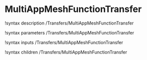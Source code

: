<!-- MOOSE Documentation Stub: Remove this when content is added. -->

# MultiAppMeshFunctionTransfer

!syntax description /Transfers/MultiAppMeshFunctionTransfer

!syntax parameters /Transfers/MultiAppMeshFunctionTransfer

!syntax inputs /Transfers/MultiAppMeshFunctionTransfer

!syntax children /Transfers/MultiAppMeshFunctionTransfer
